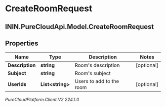 # CreateRoomRequest

## ININ.PureCloudApi.Model.CreateRoomRequest

## Properties

|Name | Type | Description | Notes|
|------------ | ------------- | ------------- | -------------|
| **Description** | **string** | Room&#39;s description | [optional] |
| **Subject** | **string** | Room&#39;s subject | |
| **UserIds** | **List&lt;string&gt;** | Users to add to the room | [optional] |



_PureCloudPlatform.Client.V2 224.1.0_
